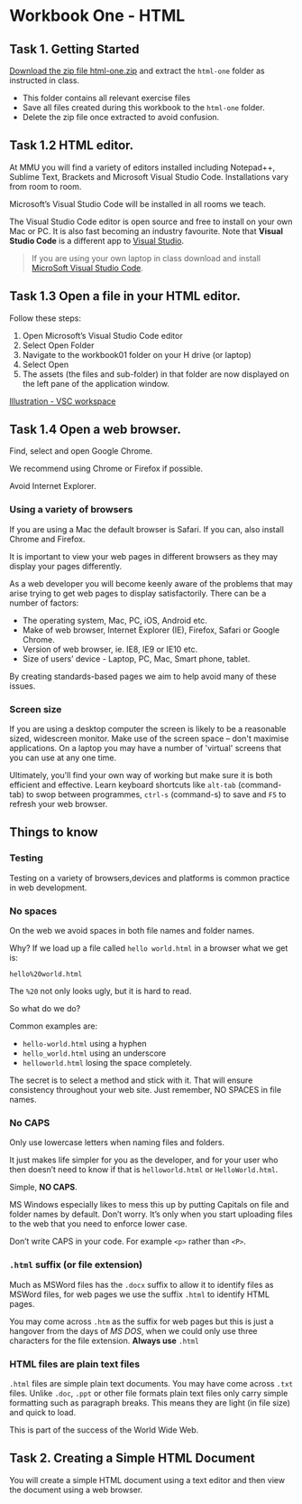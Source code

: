 # Workbook One - HTML

## Task 1. Getting Started

[Download the zip file html-one.zip]() and extract the `html-one` folder as instructed in class.

- This folder contains all relevant exercise files
- Save all files created during this workbook to the `html-one` folder.
- Delete the zip file once extracted to avoid confusion.

## Task 1.2 HTML editor.

At MMU you will find a variety of editors installed including Notepad++, Sublime Text, Brackets and Microsoft Visual Studio Code. Installations vary from room to room. 

Microsoft’s Visual Studio Code will be installed in all rooms we teach.

The Visual Studio Code editor is open source and free to install on your own Mac or PC. It is also fast becoming an industry favourite. Note that **Visual Studio Code** is a different app to [Visual Studio](https://visualstudio.microsoft.com/).

>If you are using your own laptop in class download and install [MicroSoft Visual Studio Code](https://code.visualstudio.com/).


## Task 1.3 Open a file in your HTML editor.

Follow these steps:

1.	Open Microsoft’s Visual Studio Code editor
2.	Select Open Folder
3.	Navigate to the workbook01 folder on your H drive (or laptop)
4.	Select Open
5.	The assets (the files and sub-folder) in that folder are now displayed on the left pane of the application window.

[Illustration - VSC workspace]()


## Task 1.4 Open a web browser.

Find, select and open Google Chrome.

We recommend using Chrome or Firefox if possible.

Avoid Internet Explorer.

### Using a variety of browsers

If you are using a Mac the default browser is Safari. If you can, also install Chrome and Firefox.

It is important to view your web pages in different browsers as they may display your pages differently.

As a web developer you will become keenly aware of the problems that may arise trying to get web pages to display satisfactorily. There can be a number of factors:

* The operating system, Mac, PC, iOS, Android etc.
* Make of web browser, Internet Explorer (IE), Firefox, Safari or Google Chrome. 
* Version of web browser, ie. IE8, IE9 or IE10 etc.
* Size of users’ device - Laptop, PC, Mac, Smart phone, tablet.

By creating standards-based pages we aim to help avoid many of these issues.

### Screen size

If you are using a desktop computer the screen is likely to be a reasonable sized, widescreen monitor. Make use of the screen space – don't maximise applications. On a laptop you may have a number of 'virtual' screens that you can use at any one time.

Ultimately, you'll find your own way of working but make sure it is both efficient and effective. Learn keyboard shortcuts like `alt-tab` (command-tab) to swop between programmes, `ctrl-s` (command-s) to save and `F5` to refresh your web browser.

## Things to know

### Testing

Testing on a variety of browsers,devices and platforms is common practice in web development.

### No spaces

On the web we avoid spaces in both file names and folder names. 

Why? If we load up a file called `hello world.html` in a browser what we get is:

`hello%20world.html`

The `%20` not only looks ugly, but it is hard to read. 

So what do we do? 

Common examples are:

* `hello-world.html` using a hyphen
* `hello_world.html` using an underscore
* `helloworld.html` losing the space completely.

The secret is to select a method and stick with it. That will ensure consistency throughout your web site. Just remember, NO SPACES in file names.

### No CAPS

Only use lowercase letters when naming files and folders. 

It just makes life simpler for you as the developer, and for your user who then doesn’t need to know if that is `helloworld.html` or `HelloWorld.html`. 

Simple, **NO CAPS**.

MS Windows especially likes to mess this up by putting Capitals on file and folder names by default. Don’t worry. It’s only when you start uploading files to the web that you need to enforce lower case. 

Don’t write CAPS in your code. For example `<p>` rather than `<P>`.

### `.html` suffix (or file extension)

Much as MSWord files has the `.docx` suffix to allow it to identify files as MSWord files, for web pages we use the suffix `.html` to identify HTML pages.

You may come across `.htm` as the suffix for web pages but this is just a hangover from the days of *MS DOS*, when we could only use three characters for the file extension. **Always use** `.html`

### HTML files are plain text files

`.html` files are simple plain text documents. You may have come across `.txt` files. 
Unlike `.doc`, `.ppt` or other file formats plain text files only carry simple formatting such as paragraph breaks. This means they are light (in file size) and quick to load.

This is part of the success of the World Wide Web.

## Task 2. Creating a Simple HTML Document

You will create a simple HTML document using a text editor and then view the document using a web browser.


